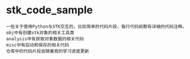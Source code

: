 # stk_code_sample
    一些关于使用Python与STK交互的，比较简单的代码片段，每行代码前都有详细的代码注释。
    obj中有创建stk对象的相关工具类
    analysis中有获取对象数据的相关代码
    misc中有启动和保存的相关代码
    仓库中的代码片段会随着我的学习进度更新
